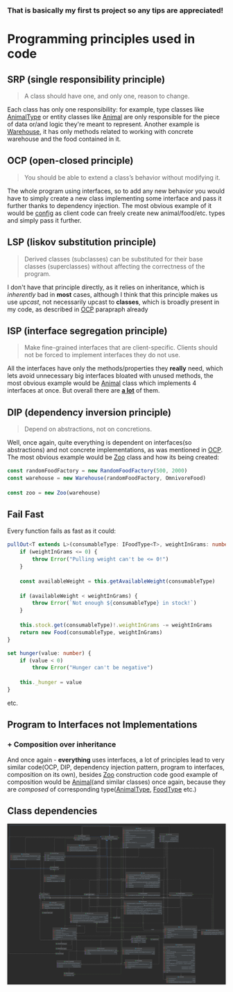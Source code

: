 
### That is basically my first ts project so any tips are appreciated!

# Programming principles used in code

## SRP (single responsibility principle)

> A class should have one, and only one, reason to change.

Each class has only one responsibility:
for example, type classes like [AnimalType](src/animals/AnimalType.ts) or entity classes like [Animal](src/animals/Animal.ts)
are only responsible for the piece of data or/and logic they're meant to represent.
Another example is [Warehouse](src/zoo/Warehouse.ts), it has only methods related to
working with concrete warehouse and the food contained in it.

## OCP (open-closed principle)

> You should be able to extend a class’s behavior without modifying it.

The whole program using interfaces, so to add any new behavior you would have to
simply create a new class implementing some interface and pass it further thanks to
dependency injection. The most obvious example of it would be [config](src/config.ts)
as client code can freely create new animal/food/etc. types and simply pass it further.

## LSP (liskov substitution principle)

> Derived classes (subclasses) can be substituted for their base classes 
> (superclasses) without affecting the correctness of the program.

I don't have that principle directly, as it relies on inheritance, which is
*inherently* bad in **most** cases, although I think that this principle makes us
use *upcast*, not necessarily upcast to **classes**, which is broadly present in
my code, as described in [OCP](README.md#ocp-open-closed-principle) parapraph already

## ISP (interface segregation principle)

> Make fine-grained interfaces that are client-specific.
> Clients should not be forced to implement interfaces they do not use.

All the interfaces have only the methods/properties they **really** need,
which lets avoid unnecessary big interfaces bloated with unused methods,
the most obvious example would be [Animal](src/animals/Animal.ts) class which implements
4 interfaces at once. But overall there are **[a lot](src/interfaces)** of them.

## DIP (dependency inversion principle)

> Depend on abstractions, not on concretions.

Well, once again, quite everything is dependent on interfaces(so abstractions)
and not concrete implementations, as was mentioned in [OCP](README.md#ocp-open-closed-principle).
The most obvious example would be [Zoo](src/zoo/Zoo.ts) class and how its
being created:
```ts
const randomFoodFactory = new RandomFoodFactory(500, 2000)
const warehouse = new Warehouse(randomFoodFactory, OmnivoreFood)

const zoo = new Zoo(warehouse)
```

## Fail Fast

Every function fails as fast as it could:
```ts
pullOut<T extends L>(consumableType: IFoodType<T>, weightInGrams: number): Food<T> {
    if (weightInGrams <= 0) {
        throw Error("Pulling weight can't be <= 0!")
    }
    
    const availableWeight = this.getAvailableWeight(consumableType)
    
    if (availableWeight < weightInGrams) {
        throw Error(`Not enough ${consumableType} in stock!`)
    }
    
    this.stock.get(consumableType)!.weightInGrams -= weightInGrams
    return new Food(consumableType, weightInGrams)
}
```
```ts
set hunger(value: number) {
    if (value < 0)
        throw Error("Hunger can't be negative")

    this._hunger = value
}
```
etc.

## Program to Interfaces not Implementations
### + Composition over inheritance

And once again - **everything** uses interfaces, a lot of principles lead to
very similar code(OCP, DIP, dependency injection pattern, program to interfaces,
composition on its own), besides [Zoo](README.md/#dip-dependency-inversion-principle)
construction code good example of composition
would be [Animal](src/config.ts)(and similar classes) once again, because they
are *composed* of corresponding type([AnimalType](src/animals/AnimalType.ts), [FoodType](src/food/FoodType.ts) etc.)

## Class dependencies
![](class_diagram.png)
